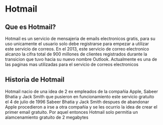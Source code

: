 # Hotmail
## Que es Hotmail?
Hotmail es un servicio de mensajeria de emails electronicos gratis, para su uso unicamente el usuario solo debe registrarse para empezar a utilizar este servicio de correos. En el 2013, este servicio de correo electronico alcanzo la cifra total de 900 millones de clientes registrados durante la transicion que tuvo hacia su nuevo nombre Outlook. Actualmente es una de las paginas mas utilizadas para el servicio de correos electronicos 

## Historia de Hotmail
Hotmail nacio de una idea de 2 ex empleados de la compañia Apple, Sabeer Bhatia y Jack Smith que pusieron en funcionamiento este servicio gratuito el 4 de julio de 1996  Sabeer Bhatia y Jack Smith despues de abandonar Apple procedieron a irse a otra compañia y se les ocurrio la idea de crear el primer email gratuito. Por aquel entonces Hotmail solo permitia un alamcenamiento gratuito de 2 megabytes 


